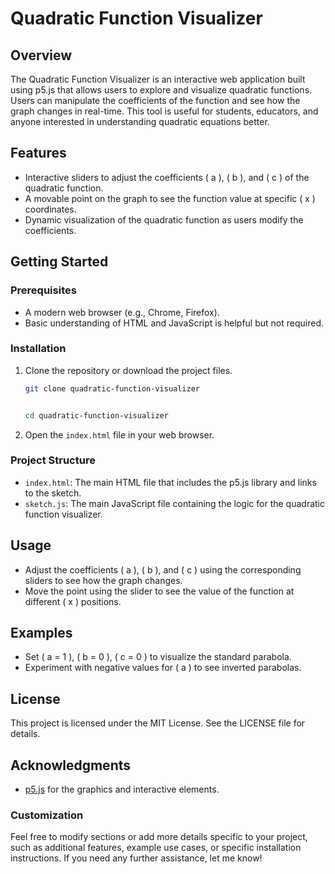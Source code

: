 # Quadratic Function Visualizer

## Overview

The Quadratic Function Visualizer is an interactive web application built using p5.js that allows users to explore and visualize quadratic functions. Users can manipulate the coefficients of the function and see how the graph changes in real-time. This tool is useful for students, educators, and anyone interested in understanding quadratic equations better.

## Features

- Interactive sliders to adjust the coefficients \( a \), \( b \), and \( c \) of the quadratic function.
- A movable point on the graph to see the function value at specific \( x \) coordinates.
- Dynamic visualization of the quadratic function as users modify the coefficients.

## Getting Started

### Prerequisites

- A modern web browser (e.g., Chrome, Firefox).
- Basic understanding of HTML and JavaScript is helpful but not required.

### Installation

1. Clone the repository or download the project files.

   ```bash
   git clone quadratic-function-visualizer


   cd quadratic-function-visualizer


   ```

2. Open the `index.html` file in your web browser.

### Project Structure

- `index.html`: The main HTML file that includes the p5.js library and links to the sketch.
- `sketch.js`: The main JavaScript file containing the logic for the quadratic function visualizer.

## Usage

- Adjust the coefficients \( a \), \( b \), and \( c \) using the corresponding sliders to see how the graph changes.
- Move the point using the slider to see the value of the function at different \( x \) positions.

## Examples

- Set \( a = 1 \), \( b = 0 \), \( c = 0 \) to visualize the standard parabola.
- Experiment with negative values for \( a \) to see inverted parabolas.

## License

This project is licensed under the MIT License. See the LICENSE file for details.

## Acknowledgments

- [p5.js](https://p5js.org/) for the graphics and interactive elements.

### Customization

Feel free to modify sections or add more details specific to your project, such as additional features, example use cases, or specific installation instructions. If you need any further assistance, let me know!
